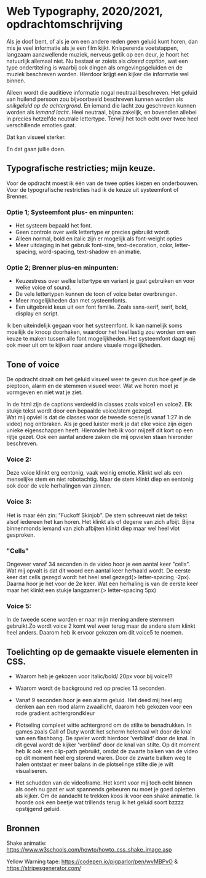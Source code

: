 # Web Typography, 2020/2021, opdrachtomschrijving

Als je doof bent, of als je om een andere reden geen geluid kunt horen, dan mis je veel informatie als je een film kijkt. Knisperende voetstappen, langzaam aanzwellende muziek, nerveus getik op een deur, je hoort het natuurlijk allemaal niet. Nu bestaat er zoiets als *closed caption*, wat een type ondertiteling is waarbij ook dingen als omgevingsgeluiden en de muziek beschreven worden. Hierdoor krijgt een kijker die informatie wel binnen.

Alleen wordt die auditieve informatie nogal neutraal beschreven. Het geluid van huilend persoon zou bijvoorbeeld beschreven kunnen worden als *snikgeluid op de achtergrond*. En iemand die lacht zou geschreven kunnen worden als *iemand lacht.* Heel neutraal, bijna zakelijk, en bovendien allebei in precies hetzelfde neutrale lettertype. Terwijl het toch echt over twee heel verschillende emoties gaat. 

Dat kan visueel sterker. 

En dat gaan jullie doen.

## Typografische restricties; mijn keuze.

Voor de opdracht moest ik één van de twee opties kiezen en onderbouwen. Voor de typografische restricties had ik de keuze uit systeemfont of Brenner.


### Optie 1; Systeemfont plus- en minpunten:
-   Het systeem bepaald het font.
-	Geen controle over welk lettertype er precies gebruikt wordt.
-	Alleen normal, bold en italic zijn er mogelijk als font-weight opties
-	Meer uitdaging in het gebruik font-size, text-decoration, color, letter-spacing, word-spacing, text-shadow en animatie. 

### Optie 2; Brenner plus-en minpunten:
-	Keuzestress over welke lettertype en variant je gaat gebruiken en voor welke voice of sound. 
-	De vele lettertypen kunnen de toon of voice beter overbrengen. 
-	Meer mogelijkheden dan met systeemfonts. 
-   Een uitgebreid keus uit een font familie. Zoals sans-serif, serif, bold, display en script.

Ik ben uiteindelijk gegaan voor het systeemfont. Ik kan namelijk soms moeilijk de knoop doorhaken, waardoor het heel lastig zou worden om een keuze te maken tussen alle font mogelijkheden. Het systeemfont daagt mij ook meer uit om te kijken naar andere visuele mogelijkheden. 


## Tone of voice
De opdracht draait om het geluid visueel weer te geven dus hoe geef je de pieptoon, alarm en de stemmen visueel weer.
Wat we horen moet je vormgeven en niet wat je ziet.

In de html zijn de captions verdeeld in classes zoals voice1 en voice2. Elk stukje tekst wordt door een bepaalde voice/stem gezegd.  
Wat mij opviel is dat de classes voor de tweede scene(is vanaf 1:27 in de video) nog ontbraken. Als je goed luister merk je dat elke voice zijn eigen unieke eigenschappen heeft. Hieronder heb ik voor mijzelf dit kort op een rijtje gezet. Ook een aantal andere zaken die mij opvielen staan hieronder beschreven.

### Voice 2: 
Deze voice klinkt erg eentonig, vaak weinig emotie. Klinkt wel als een menselijke stem en niet robotachtig. 
Maar de stem klinkt diep en eentonig ook door de vele herhalingen van zinnen. 

### Voice 3:
Het is maar één zin: "Fuckoff Skinjob". De stem schreeuwt niet de tekst alsof iedereen het kan horen. Het klinkt als of degene van zich afbijt.
Bijna binnenmonds iemand van zich afbijten klinkt diep maar wel heel vlot gesproken. 

### "Cells"
Ongeveer vanaf 34 seconden in de video hoor je een aantal keer "cells". Wat mij opvalt is dat dit woord een aantal keer herhaald wordt.
De eerste keer dat cells gezegd wordt het heel snel gezegd(> letter-spacing -2px). Daarna hoor je het voor de 2e keer. Wat een herhaling is van de eerste keer maar het klinkt een stukje langzamer.(> letter-spacing 5px) 

### Voice 5: 
In de tweede scene worden er naar mijn mening andere stemmem gebruikt.Zo wordt voice 2 komt wel weer terug maar de andere stem klinkt heel anders. Daarom heb ik ervoor gekozen om dit voice5 te noemen.





## Toelichting op de gemaakte visuele elementen in CSS.

- Waarom heb je gekozen voor italic/bold/ 20px voor bij voice1?
- Waarom wordt de background red op precies 13 seconden. 

- Vanaf 9 seconden hoor je een alarm geluid. Het deed mij heel erg denken aan een rood alarm zwaailicht, daarom heb gekozen voor een rode gradient achtergrondkleur


- Plotseling compleet witte achtergrond om de stilte te benadrukken. In games zoals Call of Duty wordt het scherm helemaal wit door de knal van een flashbang. De speler wordt hierdoor 'verblind' door de knal. In dit geval wordt de kijker 'verblind' door de knal van stilte. 
Op dit moment heb ik ook een clip-path gebruikt, omdat de zwarte balken van de video op dit moment heel erg storend waren. Door de zwarte balken weg te halen ontstaat er meer balans in de plotselinge stilte die je wilt visualiseren.

- Het schudden van de videoframe. Het komt voor mij toch echt binnen als ooeh nu gaat er wat spannends gebeuren nu moet je goed opletten als kijker. Om de aandacht te trekken koos ik voor een shake animatie. Ik hoorde ook een beetje wat trillends terug ik het geluid soort bzzzz opstijgend geluid.


## Bronnen

Shake animatie: https://www.w3schools.com/howto/howto_css_shake_image.asp 

Yellow Warning tape: https://codepen.io/pigparlor/pen/wvMBPvO & https://stripesgenerator.com/ 


